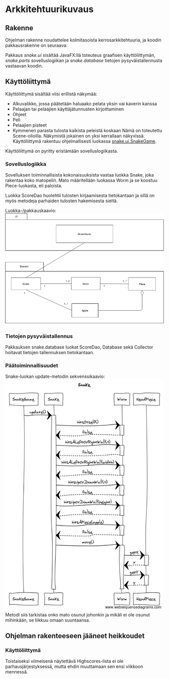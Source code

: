 # Arkkitehtuurikuvaus

## Rakenne
Ohjelman rakenne noudattelee kolmitasoista kerrosarkkitehtuuria, ja koodin pakkausrakenne on seuraava:

Pakkaus *snake.ui* sisältää JavaFX:llä toteuteus graafisen käyttöliittymän, *snake.parts* sovelluslogiikan ja *snake.database* tietojen pysyväistallennusta vastaavan koodin.

## Käyttöliittymä
Käyttöliittymä sisältää viisi erillistä näkymää:
* Alkuvalikko, jossa päätetään haluaako pelata yksin vai kaverin kanssa
* Pelaajan tai pelaajien käyttäjätunnusten kirjoittaminen
* Ohjeet
* Peli
* Pelaajien pisteet
* Kymmenen parasta tulosta kaikista peleistä koskaan
Nämä on toteutettu Scene-olioilla. Näkymistä jokainen on yksi kerrallaan näkyvissä. Käyttöliittymä rakentuu ohjelmallisesti luokassa [snake.ui.SnakeGame](https://github.com/hallssus/omt-harjoitustyo/blob/master/Snake/src/main/java/snake/ui/SnakeGame.java).

Käyttöliittymä on pyritty eristämään sovelluslogiikasta.

### Sovelluslogiikka

Sovelluksen toiminnallisista kokonaisuuksista vastaa luokka Snake, joka rakentaa koko matopelin. Mato määritellään luokassa Worm ja se koostuu Piece-luokasta, eli paloista. 

Luokka ScoreDao huolehtii tulosten kirjaamisesta tietokantaan ja sillä on myös metodeja parhaiden tulosten hakemisesta sieltä.



Luokka-/pakkauskaavio:
![Luokkakaavio](https://github.com/hallssus/omt-harjoitustyo/blob/master/dokumentaatio/kuvat/pakettikaavio.png)

### Tietojen pysyväistallennus
Pakkauksen snake.database luokat ScoreDao, Database sekä Collector hoitavat tietojen tallennuksen tietokantaan. 


### Päätoiminnallisuudet
Snake-luokan update-metodin sekvenssikaavio:
![Sekvenssikaavio](https://github.com/hallssus/omt-harjoitustyo/blob/master/dokumentaatio/kuvat/Snake.png)
Metodi siis tarkistaa onko mato osunut johonkin ja mikäli ei ole osunut mihinkään, se liikkuu omaan suuntaansa.

## Ohjelman rakenteeseen jääneet heikkoudet
### Käyttöliittymä
Toistaiseksi viimeisenä näytettävä Highscores-lista ei ole parhausjärjestyksessä, mutta ehdin muuttamaan sen ensi viikkoon mennessä.
